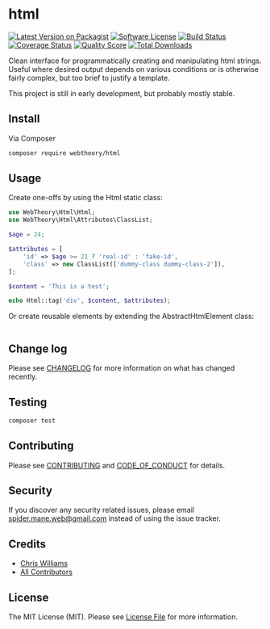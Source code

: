 # html

[![Latest Version on Packagist][ico-version]][link-packagist]
[![Software License][ico-license]](LICENSE.md)
[![Build Status][ico-travis]][link-travis]
[![Coverage Status][ico-scrutinizer]][link-scrutinizer]
[![Quality Score][ico-code-quality]][link-code-quality]
[![Total Downloads][ico-downloads]][link-downloads]

Clean interface for programmatically creating and manipulating html strings. Useful where desired output depends on various conditions or is otherwise fairly complex, but too brief to justify a template.

This project is still in early development, but probably mostly stable.

## Install

Via Composer

```bash
composer require webtheory/html
```

## Usage

Create one-offs by using the Html static class:

```php
use WebTheory\Html\Html;
use WebTheory\Html\Attributes\ClassList;

$age = 24;

$attributes = [
    'id' => $age >= 21 ? 'real-id' : 'fake-id',
    'class' => new ClassList(['dummy-class dummy-class-2']),
];

$content = 'This is a test';

echo Html::tag('div', $content, $attributes);
```

Or create reusable elements by extending the AbstractHtmlElement class:

```php

```

## Change log

Please see [CHANGELOG](CHANGELOG.md) for more information on what has changed recently.

## Testing

```bash
composer test
```

## Contributing

Please see [CONTRIBUTING](CONTRIBUTING.md) and [CODE_OF_CONDUCT](CODE_OF_CONDUCT.md) for details.

## Security

If you discover any security related issues, please email spider.mane.web@gmail.com instead of using the issue tracker.

## Credits

* [Chris Williams][link-author]
* [All Contributors][link-contributors]

## License

The MIT License (MIT). Please see [License File](LICENSE.md) for more information.

[ico-version]: https://img.shields.io/packagist/v/webtheory/html.svg?style=flat-square
[ico-license]: https://img.shields.io/badge/license-MIT-brightgreen.svg?style=flat-square
[ico-travis]: https://img.shields.io/travis/spider-mane/html/master.svg?style=flat-square
[ico-scrutinizer]: https://img.shields.io/scrutinizer/coverage/g/spider-mane/html.svg?style=flat-square
[ico-code-quality]: https://img.shields.io/scrutinizer/g/spider-mane/html.svg?style=flat-square
[ico-downloads]: https://img.shields.io/packagist/dt/webtheory/html.svg?style=flat-square
[link-packagist]: https://packagist.org/packages/webtheory/html
[link-travis]: https://travis-ci.org/spider-mane/html
[link-scrutinizer]: https://scrutinizer-ci.com/g/spider-mane/html/code-structure
[link-code-quality]: https://scrutinizer-ci.com/g/spider-mane/html
[link-downloads]: https://packagist.org/packages/webtheory/html
[link-author]: https://github.com/spider-mane
[link-contributors]: ../../contributors
